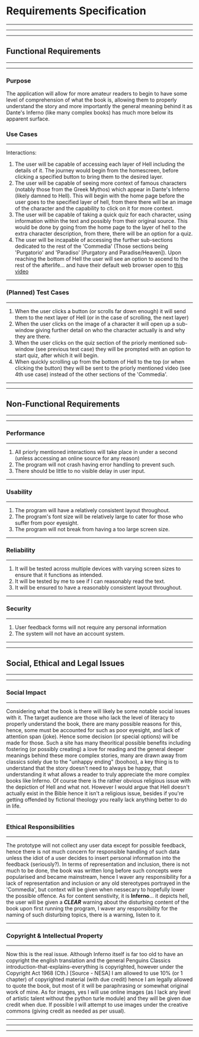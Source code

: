 # Requirements Specification

---
---
---

## Functional Requirements

---

---

### Purpose

The application will allow for more amateur readers to begin to have some level of comprehension of what the book is, allowing them to properly understand the story and more importantly the general meaning behind it as Dante's Inferno (like many complex books) has much more below its apparent surface.

### Use Cases

---

Interactions:

1. The user will be capable of accessing each layer of Hell including the details of it. The journey would begin from the homescreen, before clicking a specified button to bring them to the desired layer.
2. The user will be capable of seeing more context of famous characters (notably those from the Greek Mythos) which appear in Dante's Inferno (likely damned to Hell). This will begin with the home page before the user goes to the specified layer of hell, from there there will be an image of the character and the capability to click on it for more context.
3. The user will be capable of taking a quick quiz for each character, using information within the text and possibly from their original source. This would be done by going from the home page to the layer of hell to the extra character description, from there, there will be an option for a quiz.
4. The user will be incapable of accessing the further sub-sections dedicated to the rest of the 'Commedia' (Those sections being 'Purgatorio' and 'Paradiso' [Purgatory and Paradise/Heaven]). Upon reaching the bottom of Hell the user will see an option to ascend to the rest of the afterlife... and have their default web browser open to [this video](https://www.youtube.com/watch?v=dQw4w9WgXcQ)

---

### (Planned) Test Cases

---

1. When the user clicks a button (or scrolls far down enough) it will send them to the next layer of Hell (or in the case of scrolling, the next layer)
2. When the user clicks on the image of a character it will open up a sub-window giving further detail on who the character actually is and why they are there.
3. When the user clicks on the quiz section of the priorly mentioned sub-window (see previous test case) they will be prompted with an option to start quiz, after which it will begin.
4. When quickly scrolling up from the bottom of Hell to the top (or when clicking the button) they will be sent to the priorly mentioned video (see 4th use case) instead of the other sections of the 'Commedia'.

---

---

## Non-Functional Requirements

---

---

### Performance

---

1. All priorly mentioned interactions will take place in under a second (unless accessing an online source for any reason)
2. The program will not crash having error handling to prevent such.
3. There should be little to no visible delay in user input.

---

### Usability

---

1. The program will have a relatively consistent layout throughout.
2. The program's font size will be relatively large to cater for those who suffer from poor eyesight.
3. The program will not break from having a too large screen size.

---

### Reliability

---

1. It will be tested across multiple devices with varying screen sizes to ensure that it functions as intended.
2. It will be tested by me to see if I can reasonably read the text.
3. It will be ensured to have a reasonably consistent layout throughout.

---

### Security

---

1. User feedback forms will not require any personal information
2. The system will not have an account system.

---
---

## Social, Ethical and Legal Issues

---
---

### Social Impact

---

Considering what the book is there will likely be some notable social issues with it. The target audience are those who lack the level of literacy to properly understand the book, there are many possible reasons for this, hence, some must be accounted for such as poor eyesight, and lack of attention span (joke). Hence some decision (or special options) will be made for those. Such a site has many theoritical possible benefits including fostering (or possibly creating) a love for reading and the general deeper meanings behind these more complex stories, many are drawn away from classics solely due to the "unhappy ending" (boohoo), a key thing is to understand that the story doesn't need to always be happy, that understanding it what allows a reader to truly appreciate the more complex books like Inferno. Of course there is the rather obvious religious issue with the depiction of Hell and what not. However I would argue that Hell doesn't actually exist in the Bible hence it isn't a religious issue, besides if you're getting offended by fictional theology you really lack anything better to do in life.

---

### Ethical Responsibilities

---

The prototype will not collect any user data except for possible feedback, hence there is not much concern for responsible handling of such data unless the idiot of a user decides to insert personal information into the feedback (seriously?). In terms of representation and inclusion, there is not much to be done, the book was written long before such concepts were popularised and became mainstream, hence I waver any responsibility for a lack of representation and inclusion or any old stereotypes portrayed in the 'Commedia', but context will be given when nessecary to hopefully lower the possible offence. As for content senstivity, it is **Inferno**... it depicts hell, the user will be given a ***CLEAR*** warning about the disturbing content of the book upon first running the program, I waver any responsibility for the naming of such disturbing topics, there is a warning, listen to it.

---

### Copyright & Intellectual Property

---

Now this is the real issue. Although Inferno itself is far too old to have an copyright the english translation and the general Penguins Classics introduction-that-explains-everything is copyrighted, however under the Copyright Act 1968 (Cth.) [Source - NESA] I am allowed to use 10% (or 1 chapter) of copyrighted material (with due credit) hence I am legally allowed to quote the book, but most of it will be paraphrasing or somewhat original work of mine. As for images, yes I will use online images (as I lack any level of artistic talent without the python turle module) and they will be given due credit when due. If possible I will attempt to use images under the creative commons (giving credit as needed as per usual).

---
---
---
